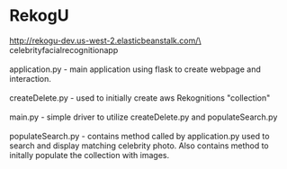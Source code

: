 # RekogU
http://rekogu-dev.us-west-2.elasticbeanstalk.com/\
celebrityfacialrecognitionapp\
\
application.py - main application using flask to create webpage and interaction.\
\
createDelete.py - used to initially create aws Rekognitions "collection"\
\
main.py - simple driver to utilize createDelete.py  and populateSearch.py\
\
populateSearch.py - contains method called by application.py used to search and display matching celebrity photo. Also contains method to initally populate the collection with images.
